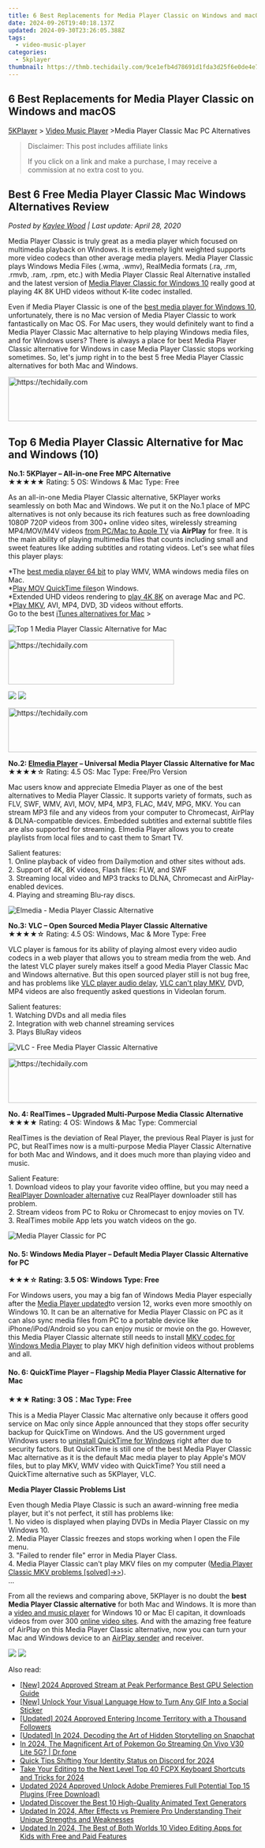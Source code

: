 ```yaml
---
title: 6 Best Replacements for Media Player Classic on Windows and macOS
date: 2024-09-26T19:40:18.137Z
updated: 2024-09-30T23:26:05.388Z
tags:
  - video-music-player
categories:
  - 5kplayer
thumbnail: https://thmb.techidaily.com/9ce1efb4d78691d1fda3d25f6e0de4e7036d8fbbf749d1e5f5caf96b519e32e1.png
---
```


## 6 Best Replacements for Media Player Classic on Windows and macOS

[5KPlayer](https://tools.techidaily.com/5kplayer/products/) \> [Video Music Player](https://tools.techidaily.com/5kplayer/video-music-player/) \>Media Player Classic Mac PC Alternatives

>  Disclaimer: This post includes affiliate links
>
>  If you click on a link and make a purchase, I may receive a commission at no extra cost to you.
>

## Best 6 Free Media Player Classic Mac Windows Alternatives Review

 _Posted by [Kaylee Wood](https://www.quora.com/profile/Amanda-Hu-21) | Last update: April 28, 2020_

Media Player Classic is truly great as a media player which focused on multimedia playback on Windows. It is extremely light weighted supports more video codecs than other average media players. Media Player Classic plays Windows Media Files (.wma, .wmv), RealMedia formats (.ra, .rm, .rmvb, .ram, .rpm, etc.) with Media Player Classic Real Alternative installed and the latest version of [Media Player Classic for Windows 10](https://tools.techidaily.com/5kplayer/video-music-player/) really good at playing 4K 8K UHD videos without K-lite codec installed. 

Even if Media Player Classic is one of the [best media player for Windows 10](https://tools.techidaily.com/5kplayer/video-music-player/), unfortunately, there is no Mac version of Media Player Classic to work fantastically on Mac OS. For Mac users, they would definitely want to find a Media Player Classic Mac alternative to help playing Windows media files, and for Windows users? There is always a place for best Media Player Classic alternative for Windows in case Media Player Classic stops working sometimes. So, let's jump right in to the best 5 free Media Player Classic alternatives for both Mac and Windows.

<!-- affiliate ads begin -->
<a href="https://appsumo.8odi.net/c/5597632/2082530/7443" target="_top" id="2082530">
  <img src="//a.impactradius-go.com/display-ad/7443-2082530" border="0" alt="https://techidaily.com" width="728" height="90"/>
</a>
<img height="0" width="0" src="https://appsumo.8odi.net/i/5597632/2082530/7443" style="position:absolute;visibility:hidden;" border="0" />
<!-- affiliate ads end -->

## Top 6 Media Player Classic Alternative for Mac and Windows (10)

**No.1: 5KPlayer – All-in-one Free MPC Alternative**   
 ★★★★★ Rating: 5 OS: Windows & Mac Type: Free 

As an all-in-one Media Player Classic alternative, 5KPlayer works seamlessly on both Mac and Windows. We put it on the No.1 place of MPC alternatives is not only because its rich features such as free downloading 1080P 720P videos from 300+ online video sites, wirelessly streaming MP4/MOV/M4V videos [from PC/Mac to Apple TV](https://tools.techidaily.com/5kplayer/airplay/) via **AirPlay** for free. It is the main ability of playing multimedia files that counts including small and sweet features like adding subtitles and rotating videos. Let's see what files this player plays: 

\*The [best media player 64 bit](https://tools.techidaily.com/5kplayer/video-music-player/) to play WMV, WMA windows media files on Mac.   
\*[Play MOV QuickTime files](https://tools.techidaily.com/5kplayer/video-music-player/)on Windows.   
\*Extended UHD videos rendering to [play 4K 8K](https://tools.techidaily.com/5kplayer/video-music-player/) on average Mac and PC.   
\*[Play MKV](https://tools.techidaily.com/5kplayer/video-music-player/), AVI, MP4, DVD, 3D videos without efforts.  
Go to the best [iTunes alternatives for Mac](https://tools.techidaily.com/5kplayer/iphone-manager/) \>

![Top 1 Media Player Classic Alternative for Mac](https://www.5kplayer.com/video-music-player/img/5kplayer-img.jpg) 

<!-- affiliate ads begin -->
<a href="https://aligracehair.sjv.io/c/5597632/2135358/19272" target="_top" id="2135358">
  <img src="//a.impactradius-go.com/display-ad/19272-2135358" border="0" alt="https://techidaily.com" width="336" height="90"/>
</a>
<img height="0" width="0" src="https://aligracehair.sjv.io/i/5597632/2135358/19272" style="position:absolute;visibility:hidden;" border="0" />
<!-- affiliate ads end -->

[![](https://www.5kplayer.com/video-music-player/../button/freedownwhitewin.png)](https://tools.techidaily.com/5kplayer/products/) [![](https://www.5kplayer.com/video-music-player/../button/freedownbackmac.png)](https://tools.techidaily.com/5kplayer/products/) 

<!-- affiliate ads begin -->
<a href="https://appsumo.8odi.net/c/5597632/2144298/7443" target="_top" id="2144298">
  <img src="//a.impactradius-go.com/display-ad/7443-2144298" border="0" alt="https://techidaily.com" width="728" height="90"/>
</a>
<img height="0" width="0" src="https://appsumo.8odi.net/i/5597632/2144298/7443" style="position:absolute;visibility:hidden;" border="0" />
<!-- affiliate ads end -->

**No.2: [Elmedia Player](https://tools.techidaily.com/eltima/products/) – Universal** **Media Player Classic Alternative for Mac**  
 ★★★★☆ Rating: 4.5 OS: Mac Type: Free/Pro Version

Mac users know and appreciate Elmedia Player as one of the best alternatives to Media Player Classic. It supports variety of formats, such as FLV, SWF, WMV, AVI, MOV, MP4, MP3, FLAC, M4V, MPG, MKV. You can stream MP3 file and any videos from your computer to Chromecast, AirPlay & DLNA-compatible devices. Embedded subtitles and external subtitle files are also supported for streaming. Elmedia Player allows you to create playlists from local files and to cast them to Smart TV. 

Salient features:   
1\. Online playback of video from Dailymotion and other sites without ads.   
2\. Support of 4K, 8K videos, Flash files: FLW, and SWF  
3\. Streaming local video and MP3 tracks to DLNA, Chromecast and AirPlay-enabled devices.   
4\. Playing and streaming Blu-ray discs.

![Elmedia - Media Player Classic Alternative](https://www.5kplayer.com/video-music-player/img/elmedia-play.jpg) 

**No.3: VLC – Open Sourced Media Player Classic Alternative**  
★★★★☆ Rating: 4.5 OS: Windows, Mac & More Type: Free 

VLC player is famous for its ability of playing almost every video audio codecs in a web player that allows you to stream media from the web. And the latest VLC player surely makes itself a good Media Player Classic Mac and Windows alternative. But this open sourced player still is not bug free, and has problems like [VLC player audio delay](https://tools.techidaily.com/5kplayer/video-music-player/), [VLC can't play MKV](https://tools.techidaily.com/5kplayer/video-music-player/), DVD, MP4 videos are also frequently asked questions in Videolan forum.

Salient features:   
1\. Watching DVDs and all media files   
2\. Integration with web channel streaming services  
3\. Plays BluRay videos

![VLC - Free Media Player Classic Alternative](https://www.5kplayer.com/video-music-player/img/vlc-windows7.jpg) 

<!-- affiliate ads begin -->
<a href="https://appsumo.8odi.net/c/5597632/2043597/7443" target="_top" id="2043597">
  <img src="//a.impactradius-go.com/display-ad/7443-2043597" border="0" alt="https://techidaily.com" width="728" height="90"/>
</a>
<img height="0" width="0" src="https://appsumo.8odi.net/i/5597632/2043597/7443" style="position:absolute;visibility:hidden;" border="0" />
<!-- affiliate ads end -->

**No. 4: RealTimes – Upgraded Multi-Purpose Media Classic Alternative**   
★★★★ Rating: 4 OS: Windows & Mac Type: Commercial 

RealTimes is the deviation of Real Player, the previous Real Player is just for PC, but RealTimes now is a multi-purpose Media Player Classic Alternative for both Mac and Windows, and it does much more than playing video and music. 

Salient Feature:   
1\. Download videos to play your favorite video offline, but you may need a [RealPlayer Downloader alternative](https://tools.techidaily.com/5kplayer/youtube-download/) cuz RealPlayer downloader still has problem.  
2\. Stream videos from PC to Roku or Chromecast to enjoy movies on TV.   
3\. RealTimes mobile App lets you watch videos on the go. 

![Media Player Classic for PC](https://www.5kplayer.com/video-music-player/img/realtimes-player.jpg) 

#### **No. 5: Windows Media Player – Default Media Player Classic Alternative for PC**
 **★★★☆ Rating: 3.5 OS: Windows Type: Free**

For Windows users, you may a big fan of Windows Media Player especially after the [Media Player updated](https://tools.techidaily.com/5kplayer/video-music-player/)to version 12, works even more smoothly on Windows 10\. It can be an alternative for Media Player Classic on PC as it can also sync media files from PC to a portable device like iPhone/iPod/Android so you can enjoy music or movie on the go. However, this Media Player Classic alternate still needs to install [MKV codec for Windows Media Player](https://tools.techidaily.com/5kplayer/video-music-player/) to play MKV high definition videos without problems and all. 

#### **No. 6: QuickTime Player – Flagship Media Player Classic Alternative for Mac**
**★★★ Rating: 3 OS：Mac Type: Free**

 This is a Media Player Classic Mac alternative only because it offers good service on Mac only since Apple announced that they stops offer security backup for QuickTime on Windows. And the US government urged Windows users to [uninstall QuickTime for Windows](https://tools.techidaily.com/5kplayer/video-music-player/) right after due to security factors. But QuickTime is still one of the best Media Player Classic Mac alternative as it is the default Mac media player to play Apple's MOV files, but to play MKV, WMV video with QuickTime? You still need a QuickTime alternative such as 5KPlayer, VLC. 

**Media Player Classic Problems List** 

Even though Media Playe Classic is such an award-winning free media player, but it's not perfect, it still has problems like:   
1\. No video is displayed when playing DVDs in Media Player Classic on my Windows 10\.   
2\. Media Player Classic freezes and stops working when I open the File menu.   
3\. "Failed to render file" error in Media Player Class.   
4\. Media Player Classic can't play MKV files on my computer ([Media Player Classic MKV problems \[solved\]->>](https://tools.techidaily.com/5kplayer/video-music-player/)).   
...

From all the reviews and comparing above, 5KPlayer is no doubt the **best Media Player Classic alternative** for both Mac and Windows. It is more than a [video and music player](https://tools.techidaily.com/5kplayer/video-music-player/) for Windows 10 or Mac El capitan, it downloads videos from over 300 [online video sites](https://tools.techidaily.com/5kplayer/youtube-download/). And with the amazing free feature of AirPlay on this Media Player Classic alternative, now you can turn your Mac and Windows device to an [AirPlay sender](https://tools.techidaily.com/5kplayer/airplay/) and receiver. 

[![](https://www.5kplayer.com/video-music-player/../button/freedownwhitewin.png)](https://tools.techidaily.com/5kplayer/products/) [![](https://www.5kplayer.com/video-music-player/../button/freedownbackmac.png)](https://tools.techidaily.com/5kplayer/products/)

<ins class="adsbygoogle"
     style="display:block"
     data-ad-format="autorelaxed"
     data-ad-client="ca-pub-7571918770474297"
     data-ad-slot="1223367746"></ins>

<ins class="adsbygoogle"
     style="display:block"
     data-ad-client="ca-pub-7571918770474297"
     data-ad-slot="8358498916"
     data-ad-format="auto"
     data-full-width-responsive="true"></ins>

<span class="atpl-alsoreadstyle">Also read:</span>
<div><ul>
<li><a href="https://youtube-docs.techidaily.com/024-approved-stream-at-peak-performance-best-gpu-selection-guide/"><u>[New] 2024 Approved Stream at Peak Performance Best GPU Selection Guide</u></a></li>
<li><a href="https://fox-http.techidaily.com/new-unlock-your-visual-language-how-to-turn-any-gif-into-a-social-sticker/"><u>[New] Unlock Your Visual Language How to Turn Any GIF Into a Social Sticker</u></a></li>
<li><a href="https://youtube-lab.techidaily.com/ed-2024-approved-entering-income-territory-with-a-thousand-followers/"><u>[Updated] 2024 Approved Entering Income Territory with a Thousand Followers</u></a></li>
<li><a href="https://snapchat-videos.techidaily.com/updated-in-2024-decoding-the-art-of-hidden-storytelling-on-snapchat/"><u>[Updated] In 2024, Decoding the Art of Hidden Storytelling on Snapchat</u></a></li>
<li><a href="https://change-location.techidaily.com/in-2024-the-magnificent-art-of-pokemon-go-streaming-on-vivo-v30-lite-5g-drfone-by-drfone-virtual-android/"><u>In 2024, The Magnificent Art of Pokemon Go Streaming On Vivo V30 Lite 5G? | Dr.fone</u></a></li>
<li><a href="https://discord-videos.techidaily.com/quick-tips-shifting-your-identity-status-on-discord-for-2024/"><u>Quick Tips Shifting Your Identity Status on Discord for 2024</u></a></li>
<li><a href="https://video-ai-editor.techidaily.com/take-your-editing-to-the-next-level-top-40-fcpx-keyboard-shortcuts-and-tricks-for-2024/"><u>Take Your Editing to the Next Level Top 40 FCPX Keyboard Shortcuts and Tricks for 2024</u></a></li>
<li><a href="https://video-ai-editor.techidaily.com/updated-2024-approved-unlock-adobe-premieres-full-potential-top-15-plugins-free-download/"><u>Updated 2024 Approved Unlock Adobe Premieres Full Potential Top 15 Plugins (Free Download)</u></a></li>
<li><a href="https://video-ai-editor.techidaily.com/updated-discover-the-best-10-high-quality-animated-text-generators/"><u>Updated Discover the Best 10 High-Quality Animated Text Generators</u></a></li>
<li><a href="https://video-ai-editor.techidaily.com/updated-in-2024-after-effects-vs-premiere-pro-understanding-their-unique-strengths-and-weaknesses/"><u>Updated In 2024, After Effects vs Premiere Pro Understanding Their Unique Strengths and Weaknesses</u></a></li>
<li><a href="https://video-ai-editor.techidaily.com/updated-in-2024-the-best-of-both-worlds-10-video-editing-apps-for-kids-with-free-and-paid-features/"><u>Updated In 2024, The Best of Both Worlds 10 Video Editing Apps for Kids with Free and Paid Features</u></a></li>
</ul></div>

